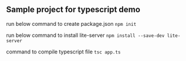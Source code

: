## Sample project for typescript demo

run below command to create package.json
`npm init`

run below command to install lite-server
`npm install --save-dev lite-server`

command to compile typescript file
`tsc app.ts`